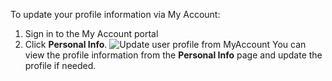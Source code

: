 
To update your profile information via My Account:
1. Sign in to the My Account portal
2. Click **Personal Info**.
   <img :src="$withBase('/assets/img/guides/organization/self-service/myaccount/update-profile-info.png')" alt="Update user profile from MyAccount">
You can view the profile information from the **Personal Info** page and update the profile if needed. 

